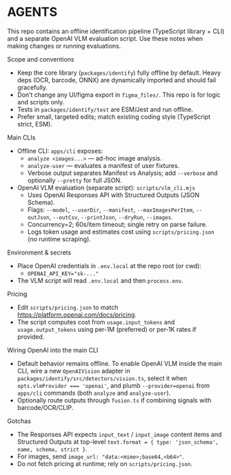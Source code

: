 # AGENTS

This repo contains an offline identification pipeline (TypeScript library + CLI) and a separate OpenAI VLM evaluation script. Use these notes when making changes or running evaluations.

Scope and conventions
- Keep the core library (`packages/identify`) fully offline by default. Heavy deps (OCR, barcode, ONNX) are dynamically imported and should fail gracefully.
- Don’t change any UI/figma export in `figma_files/`. This repo is for logic and scripts only.
- Tests in `packages/identify/test` are ESM/Jest and run offline.
- Prefer small, targeted edits; match existing coding style (TypeScript strict, ESM).

Main CLIs
- Offline CLI: `apps/cli` exposes:
  - `analyze <images...>` — ad-hoc image analysis.
  - `analyze-user` — evaluates a manifest of user fixtures.
  - Verbose output separates Manifest vs Analysis; add `--verbose` and optionally `--pretty` for full JSON.
- OpenAI VLM evaluation (separate script): `scripts/vlm_cli.mjs`
  - Uses OpenAI Responses API with Structured Outputs (JSON Schema).
  - Flags: `--model`, `--userDir`, `--manifest`, `--maxImagesPerItem`, `--outJson`, `--outCsv`, `--printJson`, `--dryRun`, `--images`.
  - Concurrency=2; 60s/item timeout; single retry on parse failure.
  - Logs token usage and estimates cost using `scripts/pricing.json` (no runtime scraping).

Environment & secrets
- Place OpenAI credentials in `.env.local` at the repo root (or cwd):
  - `OPENAI_API_KEY="sk-..."`
- The VLM script will read `.env.local` and then `process.env`.

Pricing
- Edit `scripts/pricing.json` to match https://platform.openai.com/docs/pricing.
- The script computes cost from `usage.input_tokens` and `usage.output_tokens` using per‑1M (preferred) or per‑1K rates if provided.

Wiring OpenAI into the main CLI
- Default behavior remains offline. To enable OpenAI VLM inside the main CLI, wire a new `OpenAIVision` adapter in `packages/identify/src/detectors/vision.ts`, select it when `opts.vlmProvider === 'openai'`, and plumb `--provider=openai` from `apps/cli` commands (both `analyze` and `analyze-user`).
- Optionally route outputs through `fusion.ts` if combining signals with barcode/OCR/CLIP.

Gotchas
- The Responses API expects `input_text` / `input_image` content items and Structured Outputs at top-level `text.format = { type: 'json_schema', name, schema, strict }`.
- For images, send `image_url: "data:<mime>;base64,<b64>"`.
- Do not fetch pricing at runtime; rely on `scripts/pricing.json`.


